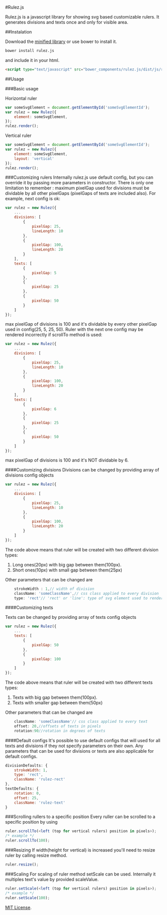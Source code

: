 #Rulez.js

Rulez.js is a javascript library for showing svg based customizable rulers. It generates divisions and texts once and
 only for visible area.

##Instalation

Download the [minified library](https://raw.githubusercontent.com/ShyykoSerhiy/rulez.js/master/dist/js/rulez.min.js) or 
use bower to install it.
````sh
bower install rulez.js
````

and include it in your html.

````html
<script type="text/javascript" src="bower_components/rulez.js/dist/js/rulez.min.js"></script>
````

##Usage

###Basic usage

Horizontal ruler 
````js
var someSvgElement = document.getElementById('someSvgElementId');
var rulez = new Rulez({
    element: someSvgElement,
});
rulez.render();
````
Vertical ruler
````js
var someSvgElement = document.getElementById('someSvgElementId');
var rulez = new Rulez({
    element: someSvgElement,
    layout: 'vertical'
});
rulez.render();
````
###Customizing rulers
Internally rulez.js use default config, but you can override it by passing more parameters in constructor.
There is only one limitation to remember : maximum pixelGap used for divisions must be dividable by all other 
pixelGaps (pixelGaps of texts are included also). For example, next config is ok:
````js
var rulez = new Rulez({
    ...
    divisions: [
        {
            pixelGap: 25,
            lineLength: 10
        },
        {
            pixelGap: 100,
            lineLength: 20
        }
    ],
    texts: [
        {
            pixelGap: 5
        },
        {
            pixelGap: 25
        },
        {
            pixelGap: 50
        }
    ]
});
````  
max pixelGap of divisions is 100 and it's dividable by every other pixelGap used in config(25, 5, 25, 50).
Ruler with the next one config may be rendered incorrectly if scrollTo method is used:
````js
var rulez = new Rulez({
    ...
    divisions: [
        {
            pixelGap: 25,
            lineLength: 10
        },
        {
            pixelGap: 100,
            lineLength: 20
        }
    ],
    texts: [
        {
            pixelGap: 6
        },
        {
            pixelGap: 25
        },
        {
            pixelGap: 50
        }
    ]
});
```` 
max pixelGap of divisions is 100 and it's NOT dividable by 6.

####Customizing divisions
Divisions can be changed by providing array of divisions config objects
````js
var rulez = new Rulez({
    ...
    divisions: [
        {
            pixelGap: 25,
            lineLength: 10
        },
        {
            pixelGap: 100,
            lineLength: 20
        }
    ]
});
````
The code above means that ruler will be created with two different division types:
 1. Long ones(20px) with big gap between them(100px).
 2. Short ones(10px) with small gap between them(25px)

Other parameters that can be changed are 
````js
    strokeWidth : 1,// width of division
    className: 'someClassName',// css class applied to every division
    type: 'rect'// 'rect' or 'line': type of svg element used to render division
````
  
####Customizing texts

Texts can be changed by providing array of texts config objects
````js
var rulez = new Rulez({
    ...
    texts: [
        {
            pixelGap: 50
        },
        {
            pixelGap: 100
        }
    ]
});
````

The code above means that ruler will be created with two different texts types:
 1. Texts with big gap between them(100px).
 2. Texts with smaller gap between them(50px)

Other parameters that can be changed are 
````js
    className: 'someClassName'// css class applied to every text
    offset: 20,//offsets of texts in pixels
    rotation:90//rotation in degrees of texts
````  

####Default configs
It's possible to use default configs that will used for all texts and divisions if they not specify parameters on their 
own. Any parameters that can be used for divisions or texts are also applicable for default configs.
````js
divisionDefaults: {
    strokeWidth: 1,
    type: 'rect',
    className: 'rulez-rect'
},
textDefaults: {
    rotation: 0,
    offset: 25,
    className: 'rulez-text'
}
````

###Scrolling rullers to a specific position
Every ruller can be scrolled to a specific position by using
````js
ruler.scrollTo(<left (top for vertical rulers) position in pixels>);
/* example */
ruler.scrollTo(100);
````

###Resizing
If width(height for vertical) is increased you'll need to resize ruler by calling resize 
method.
````js
ruler.resize();
````

###Scaling
For scaling of ruler method setScale can be used. Internally it multiples text's value by provided scaleValue.
````js
ruler.setScale(<left (top for vertical rulers) position in pixels>);
/* example */
ruler.setScale(100);
````
[MIT License](http://opensource.org/licenses/mit-license.php).
